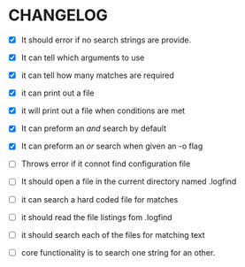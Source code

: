
# CHANGELOG
+ [x] It should error if no search strings are provide.
+ [x] It can tell which arguments to use
+ [x] it can tell how many matches are required
+ [x] it can print out a file
+ [x] it will print out a file when conditions are met
+ [x] It can preform an _and_ search by default
+ [x] It can preform an _or_ search when given an -o flag
+ [ ] Throws error if it connot find configuration file
+ [ ] It should open a file in the current directory named .logfind
+ [ ] it can search a hard coded file for matches
+ [ ] it should read the file listings fom .logfind
+ [ ] it should search each of the files for matching text
+ [ ] core functionality is to search one string for an other.

